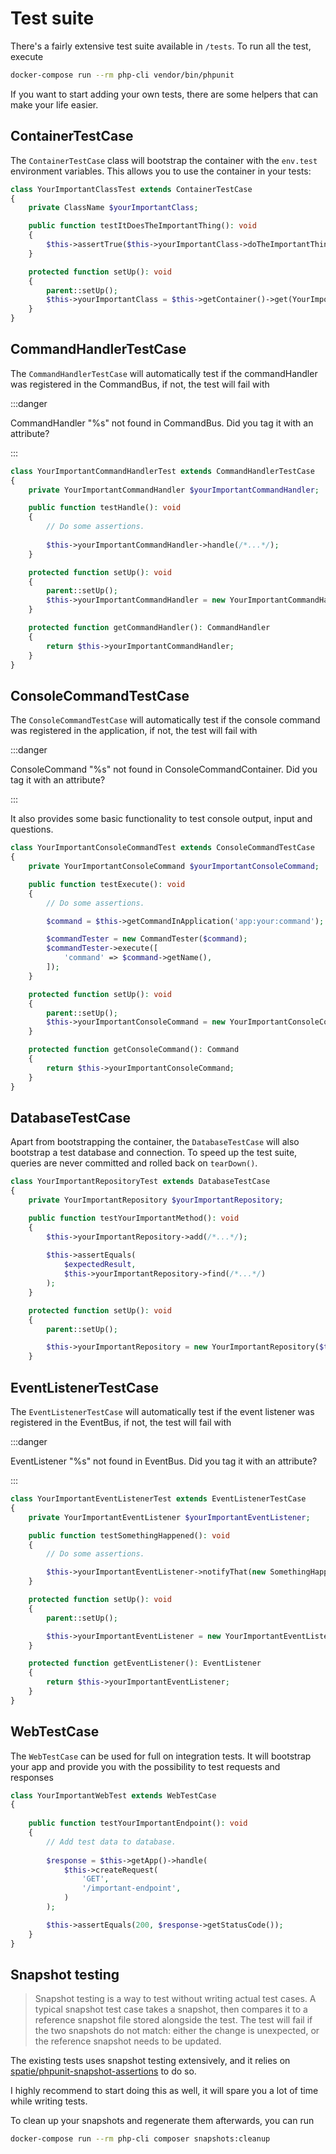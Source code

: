# Test suite

There's a fairly extensive test suite available in `/tests`. To run all the test, execute

```bash
docker-compose run --rm php-cli vendor/bin/phpunit
```

If you want to start adding your own tests, there are some helpers that can make your life easier.

## ContainerTestCase

The `ContainerTestCase` class will bootstrap the container with the `env.test` 
environment variables. This allows you to use the container in your tests:

```php showLineNumbers title="YourImportantClassTest.php"
class YourImportantClassTest extends ContainerTestCase
{
    private ClassName $yourImportantClass;

    public function testItDoesTheImportantThing(): void
    {
        $this->assertTrue($this->yourImportantClass->doTheImportantThing());
    }

    protected function setUp(): void
    {
        parent::setUp();
        $this->yourImportantClass = $this->getContainer()->get(YourImportantClass::class);
    }
}
```

## CommandHandlerTestCase

The `CommandHandlerTestCase` will automatically test if the commandHandler was registered in the CommandBus,
if not, the test will fail with

:::danger

CommandHandler "%s" not found in CommandBus. Did you tag it with an attribute?

:::

```php showLineNumbers title="YourImportantCommandHandlerTest.php"
class YourImportantCommandHandlerTest extends CommandHandlerTestCase
{
    private YourImportantCommandHandler $yourImportantCommandHandler;

    public function testHandle(): void
    {
        // Do some assertions.
        
        $this->yourImportantCommandHandler->handle(/*...*/);
    }

    protected function setUp(): void
    {
        parent::setUp();
        $this->yourImportantCommandHandler = new YourImportantCommandHandler();
    }

    protected function getCommandHandler(): CommandHandler
    {
        return $this->yourImportantCommandHandler;
    }
}
```

## ConsoleCommandTestCase

The `ConsoleCommandTestCase` will automatically test if the console command was registered in the application,
if not, the test will fail with

:::danger

ConsoleCommand "%s" not found in ConsoleCommandContainer. Did you tag it with an attribute?

:::

It also provides some basic functionality to test console output, input and questions.

```php showLineNumbers title="YourImportantConsoleCommandTest.php"
class YourImportantConsoleCommandTest extends ConsoleCommandTestCase
{
    private YourImportantConsoleCommand $yourImportantConsoleCommand;

    public function testExecute(): void
    {
        // Do some assertions.

        $command = $this->getCommandInApplication('app:your:command');

        $commandTester = new CommandTester($command);
        $commandTester->execute([
            'command' => $command->getName(),
        ]);
    }

    protected function setUp(): void
    {
        parent::setUp();
        $this->yourImportantConsoleCommand = new YourImportantConsoleCommand();
    }

    protected function getConsoleCommand(): Command
    {
        return $this->yourImportantConsoleCommand;
    }
}
```

## DatabaseTestCase

Apart from bootstrapping the container, the `DatabaseTestCase` will also bootstrap a test database
and connection. To speed up the test suite, queries are never committed and rolled back on `tearDown()`.

```php showLineNumbers title="YourImportantRepositoryTest.php"
class YourImportantRepositoryTest extends DatabaseTestCase
{
    private YourImportantRepository $yourImportantRepository;

    public function testYourImportantMethod(): void
    {
        $this->yourImportantRepository->add(/*...*/);
 
        $this->assertEquals(
            $expectedResult,
            $this->yourImportantRepository->find(/*...*/)
        );
    }

    protected function setUp(): void
    {
        parent::setUp();

        $this->yourImportantRepository = new YourImportantRepository($this->getConnection());
    }
```

## EventListenerTestCase

The `EventListenerTestCase` will automatically test if the event listener was registered in the EventBus,
if not, the test will fail with

:::danger

EventListener "%s" not found in EventBus. Did you tag it with an attribute?

:::

```php showLineNumbers title="YourImportantEventListenerTest.php"
class YourImportantEventListenerTest extends EventListenerTestCase
{
    private YourImportantEventListener $yourImportantEventListener;

    public function testSomethingHappened(): void
    {
        // Do some assertions.

        $this->yourImportantEventListener->notifyThat(new SomethingHappened(/*...*/));
    }

    protected function setUp(): void
    {
        parent::setUp();

        $this->yourImportantEventListener = new YourImportantEventListener(/*...*/);
    }

    protected function getEventListener(): EventListener
    {
        return $this->yourImportantEventListener;
    }
}
```

## WebTestCase

The `WebTestCase` can be used for full on integration tests. It will bootstrap your app and provide
you with the possibility to test requests and responses

```php
class YourImportantWebTest extends WebTestCase
{
 
    public function testYourImportantEndpoint(): void
    {
        // Add test data to database.
        
        $response = $this->getApp()->handle(
            $this->createRequest(
                'GET',
                '/important-endpoint',
            )
        );

        $this->assertEquals(200, $response->getStatusCode());
    }
}
```

## Snapshot testing

> Snapshot testing is a way to test without writing actual test cases. A typical snapshot 
> test case takes a snapshot, then compares it to a reference snapshot file stored alongside the test. 
> The test will fail if the two snapshots do not match: either the change is unexpected, 
> or the reference snapshot needs to be updated.

The existing tests uses snapshot testing extensively, and it 
relies on [spatie/phpunit-snapshot-assertions](https://github.com/spatie/phpunit-snapshot-assertions) to do so.

I highly recommend to start doing this as well, it will spare you a lot of time while writing tests.

To clean up your snapshots and regenerate them afterwards, you can run

```bash
docker-compose run --rm php-cli composer snapshots:cleanup
```
